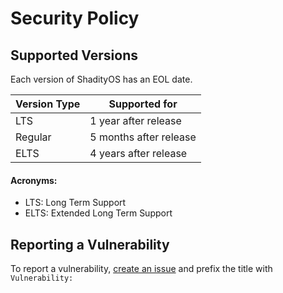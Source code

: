 # Security Policy

## Supported Versions

Each version of ShadityOS has an EOL date.

| Version Type | Supported for          |
| ------------ | ---------------------- |
| LTS          | 1 year after release   |
| Regular      | 5 months after release |
| ELTS         | 4 years after release  |

#### Acronyms:
- LTS: Long Term Support
- ELTS: Extended Long Term Support

## Reporting a Vulnerability

To report a vulnerability, [create an issue](https://github.com/ShadityOS/ShadityOS/issues/new) and prefix the title with ```Vulnerability: ``` 
